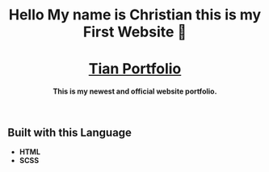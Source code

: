 <h1 align="center"><b>Hello My name is Christian this is my First Website 👋 <b></h1>
<h1 align="center"><a href='https://tianmeds.me/TianPortfolio/'>Tian Portfolio</a></h1>
<p align="center">This is my newest and official website portfolio.</p>
<br>
<h2>Built with this Language</h2>
<ul>
  <li> HTML </li>
  <li> SCSS </li>
</ul>
<br>
